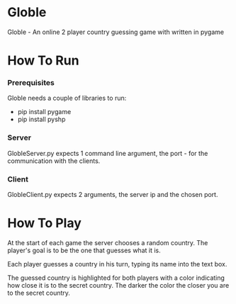 # Globle
Globle - An online 2 player country guessing game with written in pygame

# How To Run
### Prerequisites
Globle needs a couple of libraries to run:
- pip install pygame
- pip install pyshp

### Server
GlobleServer.py expects 1 command line argument, the port - for the communication with the clients.

### Client
GlobleClient.py expects 2 arguments, the server ip and the chosen port. 

# How To Play
At the start of each game the server chooses a random country.
The player's goal is to be the one that guesses what it is.


Each player guesses a country in his turn, typing its name into the text box.

The guessed country is highlighted for both players with a color indicating how close it is to the secret country.
The darker the color the closer you are to the secret country.
